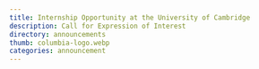 ```yaml
---
title: Internship Opportunity at the University of Cambridge
description: Call for Expression of Interest
directory: announcements
thumb: columbia-logo.webp
categories: announcement
---
```

